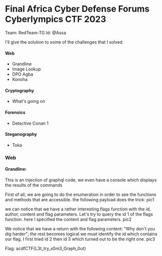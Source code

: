 <h1> Final Africa Cyber Defense Forums Cyberlympics CTF 2023 </h1>

Team: RedTeam-TG
Id: @Assa

I'll give the solution to some of the challenges that I solved

#### Web
- Grandline
- Image Lookup
- DPO Agba
- Konoha
  
#### Cryptography
- What's going on 

#### Forensics
- Detective Conan 1 

#### Steganography
- Toka 


### Web

#### Grandline:

This is an injection of graphql code, we even have a console which displays the results of the commands

First of all, we are going to do the enumeration in order to see the functions and methods that are accessible. the following payload does the trick:
pic1

we can notice that we have a rather interesting flags function with the id, author, content and flag parameters.
Let's try to query the id 1 of the flags function. here I specified the content and flag parameters.
pic2


We notice that we have a return with the following content: "Why don't you dig harder"; the rest becomes logical we must identify the id which contains our flag. I first tried id 2 then id 3 which turned out to be the right one.
pic3

Flag: acdfCTF{L3t_try_s0m3_Graph_0ut}
